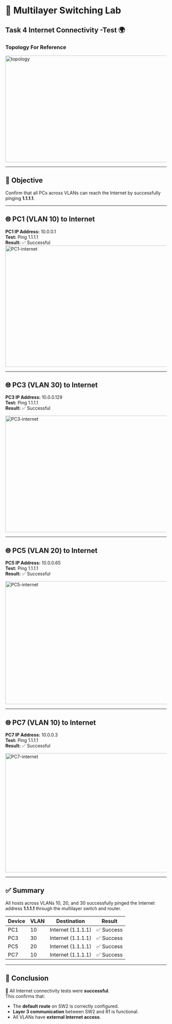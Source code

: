 # 🧩 Multilayer Switching Lab

## Task 4 Internet Connectivity -Test 🌍


### Topology For Reference
<img width="672" height="333" alt="topology" src="https://github.com/user-attachments/assets/c47bc663-b415-4dac-bc24-1274c349a442" />

---

## 🧩 Objective
Confirm that all PCs across VLANs can reach the Internet by successfully pinging **1.1.1.1**.

---

## 🌐 PC1 (VLAN 10) to Internet 
**PC1 IP Address:** 10.0.0.1  
**Test:** Ping 1.1.1.1  
**Result:** ✅ Successful  
<img width="748" height="379" alt="PC1-internet" src="https://github.com/user-attachments/assets/cc39caf6-eea0-4607-91d1-5b4200038da3" />


---

## 🌐 PC3 (VLAN 30) to Internet
**PC3 IP Address:** 10.0.0.129  
**Test:** Ping 1.1.1.1  
**Result:** ✅ Successful  

<img width="736" height="364" alt="PC3-internet" src="https://github.com/user-attachments/assets/e4b225d3-a846-43f3-821a-220456c866a1" />

---


## 🌐 PC5 (VLAN 20) to Internet 
**PC5 IP Address:** 10.0.0.65  
**Test:** Ping 1.1.1.1  
**Result:** ✅ Successful  

<img width="740" height="384" alt="PC5-internet" src="https://github.com/user-attachments/assets/ea3b9b3b-4ac3-440a-8002-09a458d88d46" />


---

## 🌐 PC7 (VLAN 10) to Internet
**PC7 IP Address:** 10.0.0.3  
**Test:** Ping 1.1.1.1  
**Result:** ✅ Successful  

<img width="746" height="372" alt="PC7-internet" src="https://github.com/user-attachments/assets/88e2e75f-484a-4f4a-a0ce-2e0632e52ab6" />

---

## ✅ Summary
All hosts across VLANs 10, 20, and 30 successfully pinged the Internet address **1.1.1.1** through the multilayer switch and router.

| Device | VLAN | Destination | Result |
|---------|------|--------------|---------|
| PC1 | 10 | Internet (1.1.1.1) | ✅ Success |
| PC3 | 30 | Internet (1.1.1.1) | ✅ Success |
| PC5 | 20 | Internet (1.1.1.1) | ✅ Success |
| PC7 | 10 | Internet (1.1.1.1) | ✅ Success |

---

## 🧾 Conclusion
🌟 All Internet connectivity tests were **successful**.  
This confirms that:
- The **default route** on SW2 is correctly configured.  
- **Layer 3 communication** between SW2 and R1 is functional.  
- All VLANs have **external Internet access**.
